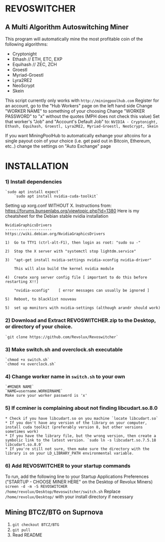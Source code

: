 # REVOSWITCHER
## A Multi Algorithm Autoswitching Miner

This program will automatically mine the most profitable coin of the following algorithms:
* Cryptonight
* Ethash // ETH, ETC, EXP
* Equihash // ZEC, ZCH
* Groestl
* Myriad-Groestl
* Lyra2RE2
* NeoScrypt
* Skein

This script currently only works with `http://miningpoolhub.com`
Register for an account, go to the "Hub Workers" page on the left hand side
Change "WORKER NAME" to something of your choosing
Change "WORKER PASSWORD" to "x" without the quotes (MPH does not check this value)
Set that worker's "Job" and "Account's Default Job" to:
`NVIDIA - Cryptonight, Ethash, Equihash, Groestl, Lyra2RE2, Myriad-Groestl, NeoScrypt, Skein`

If you want MiningPoolHub to automatically exhange your altcoins for a single payout coin of your choice (i.e. get paid out in Bitcoin, Ethereum, etc..) change the settings on "Auto Exchange" page

# INSTALLATION
### 1) Install dependencies
	`sudo apt install expect`
        `sudo apt install nvidia-cuda-toolkit`
Setting up xorg.conf WITHOUT X. Instructions from: https://forums.bunsenlabs.org/viewtopic.php?id=1380 
Here is my cheatsheet for the Debian stable nvidia installation

    NvidiaGraphicsDrivers
    ---------------------
    https://wiki.debian.org/NvidiaGraphicsDrivers

    1)  Go to TTY1 (ctrl-alt-F1), then login as root: "sudo su -"

    2)  Stop the X server with "systemctl stop lightdm.service"

    3)  "apt-get install nvidia-settings nvidia-xconfig nvidia-driver"

        This will also build the kernel nvidia module

    4)  Create xorg server config file [ important to do this before restarting X!!]

        "nvidia-xconfig"    [ error messages can usually be ignored ]

    5)  Reboot, to blacklist nouveau

    5)  set up monitors with nvidia-settings (although arandr should work)
### 2) Download and Extract REVOSWITCHER.zip to the Desktop, or directory of your choice.
	`git clone https://github.com/Revolux/Revoswitcher`
### 3) Make switch.sh and overclock.sh executable
	`chmod +x switch.sh`
	`chmod +x overclock.sh`
### 4) Change worker name in `switch.sh` to your own
	`#MINER NAME`
	`NAME=username.WORKERNAME`
	Make sure your worker password is 'x'
### 5) If ccminer is complaining about not finding libcudart.so.8.0
	* Check if you have libcudart.so on you machine `locate libcudart.so`
	* If you don't have any version of the library on your computer, install cuda toolkit (preferably version 8, but other versions sometimes work)
	* If you have the library file, but the wrong version, then create a symbolic link to the latest version. `sudo ln -s libcudart.so.7.5.18 libcudart.so.8.0`
	* If you're still not sure, then make sure the directory with the library is on your LD_LIBRARY_PATH environmental variable.

### 6) Add REVOSWITCHER to your startup commands 
To run, add the following line to your Startup Applications Preferences ("STARTUP - CHOOSE MINER HERE" on the Desktop of Revolux Miners)
`screen -d -m -S REVOSWITCHER /home/revolux/Desktop/Revoswitcher/switch.sh`
Replace `/home/revolux/Desktop/` with your install directory if necessary

## Mining BTCZ/BTG on Suprnova
1. `git checkout BTCZ/BTG`
2. `git pull`
3. Read README
